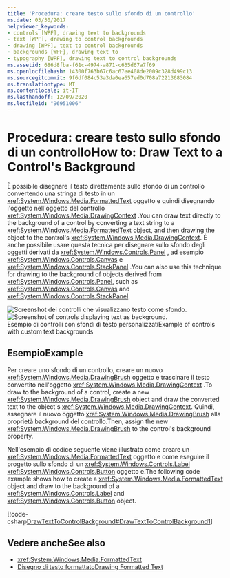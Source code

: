 ```yaml
---
title: 'Procedura: creare testo sullo sfondo di un controllo'
ms.date: 03/30/2017
helpviewer_keywords:
- controls [WPF], drawing text to backgrounds
- text [WPF], drawing to control backgrounds
- drawing [WPF], text to control backgrounds
- backgrounds [WPF], drawing text to
- typography [WPF], drawing text to control backgrounds
ms.assetid: 686d8fba-f61c-4974-a871-c635d67a7f69
ms.openlocfilehash: 14300f763b67c6ac67ee408de2009c328d499c13
ms.sourcegitcommit: 9f6df084c53a3da0ea657ed0d708a72213683084
ms.translationtype: MT
ms.contentlocale: it-IT
ms.lasthandoff: 12/09/2020
ms.locfileid: "96951006"
---
```

# <a name="how-to-draw-text-to-a-controls-background"></a><span data-ttu-id="70271-102">Procedura: creare testo sullo sfondo di un controllo</span><span class="sxs-lookup"><span data-stu-id="70271-102">How to: Draw Text to a Control's Background</span></span>
<span data-ttu-id="70271-103">È possibile disegnare il testo direttamente sullo sfondo di un controllo convertendo una stringa di testo in un <xref:System.Windows.Media.FormattedText> oggetto e quindi disegnando l'oggetto nell'oggetto del controllo <xref:System.Windows.Media.DrawingContext> .</span><span class="sxs-lookup"><span data-stu-id="70271-103">You can draw text directly to the background of a control by converting a text string to a <xref:System.Windows.Media.FormattedText> object, and then drawing the object to the control's <xref:System.Windows.Media.DrawingContext>.</span></span> <span data-ttu-id="70271-104">È anche possibile usare questa tecnica per disegnare sullo sfondo degli oggetti derivati da <xref:System.Windows.Controls.Panel> , ad esempio <xref:System.Windows.Controls.Canvas> e <xref:System.Windows.Controls.StackPanel> .</span><span class="sxs-lookup"><span data-stu-id="70271-104">You can also use this technique for drawing to the background of objects derived from <xref:System.Windows.Controls.Panel>, such as <xref:System.Windows.Controls.Canvas> and <xref:System.Windows.Controls.StackPanel>.</span></span>  
  
 <span data-ttu-id="70271-105">![Screenshot dei controlli che visualizzano testo come sfondo.](./media/how-to-draw-text-to-a-control-background/draw-text-background.png "DrawText2Background01")</span><span class="sxs-lookup"><span data-stu-id="70271-105">![Screenshot of controls displaying text as background.](./media/how-to-draw-text-to-a-control-background/draw-text-background.png "DrawText2Background01")</span></span>  
<span data-ttu-id="70271-106">Esempio di controlli con sfondi di testo personalizzati</span><span class="sxs-lookup"><span data-stu-id="70271-106">Example of controls with custom text backgrounds</span></span>  
  
## <a name="example"></a><span data-ttu-id="70271-107">Esempio</span><span class="sxs-lookup"><span data-stu-id="70271-107">Example</span></span>  
 <span data-ttu-id="70271-108">Per creare uno sfondo di un controllo, creare un nuovo <xref:System.Windows.Media.DrawingBrush> oggetto e trascinare il testo convertito nell'oggetto <xref:System.Windows.Media.DrawingContext> .</span><span class="sxs-lookup"><span data-stu-id="70271-108">To draw to the background of a control, create a new <xref:System.Windows.Media.DrawingBrush> object and draw the converted text to the object's <xref:System.Windows.Media.DrawingContext>.</span></span> <span data-ttu-id="70271-109">Quindi, assegnare il nuovo oggetto <xref:System.Windows.Media.DrawingBrush> alla proprietà background del controllo.</span><span class="sxs-lookup"><span data-stu-id="70271-109">Then, assign the new <xref:System.Windows.Media.DrawingBrush> to the control's background property.</span></span>  
  
 <span data-ttu-id="70271-110">Nell'esempio di codice seguente viene illustrato come creare un <xref:System.Windows.Media.FormattedText> oggetto e come eseguire il progetto sullo sfondo di un <xref:System.Windows.Controls.Label> <xref:System.Windows.Controls.Button> oggetto e.</span><span class="sxs-lookup"><span data-stu-id="70271-110">The following code example shows how to create a <xref:System.Windows.Media.FormattedText> object and draw to the background of a <xref:System.Windows.Controls.Label> and <xref:System.Windows.Controls.Button> object.</span></span>  
  
 [!code-csharp[DrawTextToControlBackground#DrawTextToControlBackground1](~/samples/snippets/csharp/VS_Snippets_Wpf/DrawTextToControlBackground/CSHARP/Window1.xaml.cs#drawtexttocontrolbackground1)]  
  
## <a name="see-also"></a><span data-ttu-id="70271-111">Vedere anche</span><span class="sxs-lookup"><span data-stu-id="70271-111">See also</span></span>

- <xref:System.Windows.Media.FormattedText>
- [<span data-ttu-id="70271-112">Disegno di testo formattato</span><span class="sxs-lookup"><span data-stu-id="70271-112">Drawing Formatted Text</span></span>](drawing-formatted-text.md)
